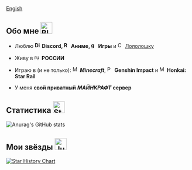 [Engish](https://github.com/Forbirdden)
## Обо мне <a href="https://emoji.gg/emoji/2958-bluebird"><img src="https://cdn3.emoji.gg/emojis/2958-bluebird.png" width="32px" height="32px" alt="BlueBird"></a>

- Люблю **<a href="https://emoji.gg/emoji/4929-discord"><img src="https://cdn3.emoji.gg/emojis/4929-discord.png" width="16px" height="16px" alt="Discord"></a> Discord, <a href="https://emoji.gg/emoji/53108-retrotv"><img src="https://cdn3.emoji.gg/emojis/53108-retrotv.gif" width="16px" height="16px" alt="RetroTV"></a> Аниме, <a href="https://emoji.gg/emoji/5496-gamepad"><img src="https://cdn3.emoji.gg/emojis/5496-gamepad.png" width="16px" height="16px" alt="gamepad"></a> Игры** и <a href="https://emoji.gg/emoji/75242-cyan-crown"><img src="https://cdn3.emoji.gg/emojis/75242-cyan-crown.png" width="16px" height="16px" alt="Cyan_crown"></a> [Лололошку](https://www.youtube.com/@MrLololoshka)

- Живу в <a href="https://emoji.gg/emoji/8961-ru"><img src="https://cdn3.emoji.gg/emojis/8961-ru.png" width="16px" height="16px" alt="ru"></a> **РОССИИ**

- Играю в (и не только): <a href="https://emoji.gg/emoji/1491-minecraft"><img src="https://cdn3.emoji.gg/emojis/1491-minecraft.png" width="16px" height="16px" alt="Minecraft"></a> ***Minecraft***, <a href="https://emoji.gg/emoji/95719-paimonnomming"><img src="https://cdn3.emoji.gg/emojis/95719-paimonnomming.gif" width="16px" height="16px" alt="PaimonNomming"></a> **Genshin Impact** и <a href="https://emoji.gg/emoji/7126-march7th-scream"><img src="https://cdn3.emoji.gg/emojis/7126-march7th-scream.png" width="16px" height="16px" alt="March7th_scream"></a> **Honkai: Star Rail**

- У меня **свой приватный** ***МАЙНКРАФТ*** **сервер**

## Статистика <a href="https://emoji.gg/emoji/9656-stats"><img src="https://cdn3.emoji.gg/emojis/9656-stats.png" width="32px" height="32px" alt="Stats"></a>

![Anurag's GitHub stats](https://github-readme-stats.vercel.app/api?username=Forbirdden&show_icons=true&theme=tokyonight&locale=ru)

## Мои звёзды <a href="https://emoji.gg/emoji/93619-jumpingstar"><img src="https://cdn3.emoji.gg/emojis/93619-jumpingstar.gif" width="32px" height="32px" alt="JumpingStar"></a>

[![Star History Chart](https://api.star-history.com/svg?repos=Forbirdden/DiscordBotClient-OldWindows&type=Date)](https://star-history.com/#Forbirdden/DiscordBotClient-OldWindows&Date) 
